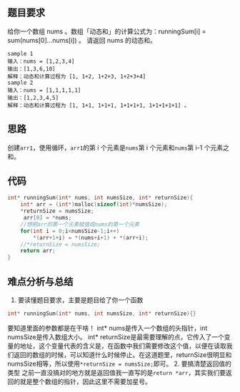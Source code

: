 ## 题目要求
给你一个数组 nums 。数组「动态和」的计算公式为：runningSum[i] = sum(nums[0]…nums[i]) 。
请返回 nums 的动态和。
```
sample 1
输入：nums = [1,2,3,4]
输出：[1,3,6,10]
解释：动态和计算过程为 [1, 1+2, 1+2+3, 1+2+3+4] 
sample 2
输入：nums = [1,1,1,1,1]
输出：[1,2,3,4,5]
解释：动态和计算过程为 [1, 1+1, 1+1+1, 1+1+1+1, 1+1+1+1+1] 。
```
## 思路
创建`arr1`，使用循环，`arr1`的第 i 个元素是`nums`第 i 个元素和`nums`第 i-1 个元素之和。

## 代码
```c
int* runningSum(int* nums, int numsSize, int* returnSize){
    int* arr = (int*)malloc(sizeof(int)*numsSize);
    *returnSize = numsSize;
     arr[0] = *nums;
    //想把arr的第一个元素赋值成nums的第一个元素
    for(int i = 0;i<numsSize-1;i++)
        *(arr+1+i) = *(nums+i+1) + *(arr+i);
    //*returnSize = numsSize;
    return arr;
}
```
## 难点分析与总结
1. 要读懂题目要求，主要是题目给了你一个函数
```c
int* runningSum(int* nums, int numsSize, int* returnSize){}
```
要知道里面的参数都是在干啥！
int* nums是传入一个数组的头指针，int numsSize是传入数组大小。
int* returnSize是最需要理解的点，它传入了一个变量的地址，这个变量代表的含义是，在函数中我们需要修改这个值，以便在读取我们返回的数组的时候，可以知道什么时候停止。在这道题里，returnSize很明显和numsSize相等，所以使用`*returnSize = numsSize;`即可。
2. 要搞清楚返回值的类型
之前一直没搞对的地方就是返回值我一直写的是`return *arr`，其实我们要返回的就是整个数组的指针，因此这里不需要加星号。


